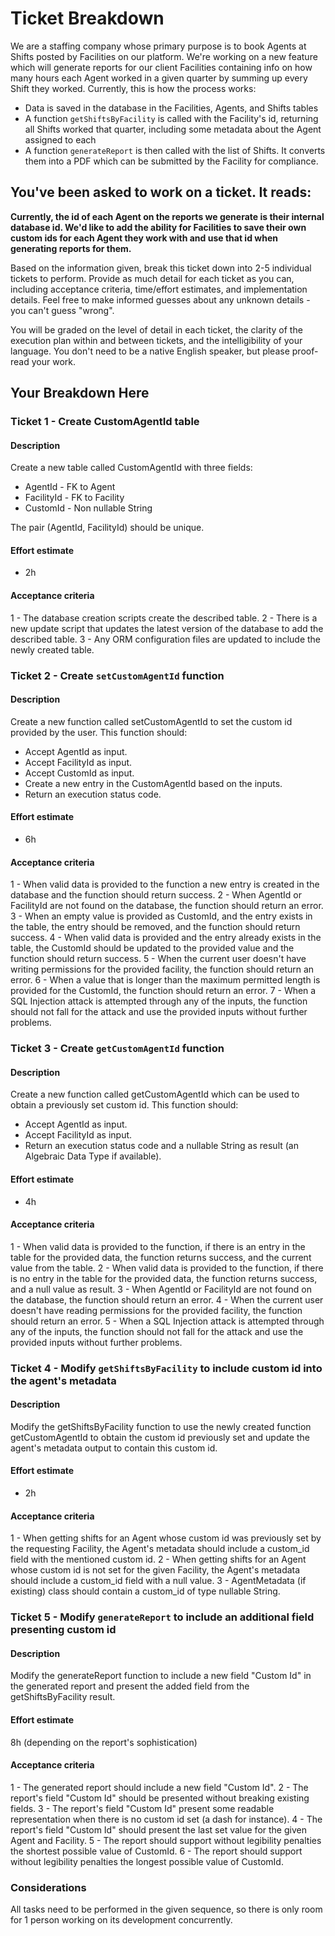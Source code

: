 # Ticket Breakdown
We are a staffing company whose primary purpose is to book Agents at Shifts posted by Facilities on our platform. We're working on a new feature which will generate reports for our client Facilities containing info on how many hours each Agent worked in a given quarter by summing up every Shift they worked. Currently, this is how the process works:

- Data is saved in the database in the Facilities, Agents, and Shifts tables
- A function `getShiftsByFacility` is called with the Facility's id, returning all Shifts worked that quarter, including some metadata about the Agent assigned to each
- A function `generateReport` is then called with the list of Shifts. It converts them into a PDF which can be submitted by the Facility for compliance.

## You've been asked to work on a ticket. It reads:

**Currently, the id of each Agent on the reports we generate is their internal database id. We'd like to add the ability for Facilities to save their own custom ids for each Agent they work with and use that id when generating reports for them.**


Based on the information given, break this ticket down into 2-5 individual tickets to perform. Provide as much detail for each ticket as you can, including acceptance criteria, time/effort estimates, and implementation details. Feel free to make informed guesses about any unknown details - you can't guess "wrong".


You will be graded on the level of detail in each ticket, the clarity of the execution plan within and between tickets, and the intelligibility of your language. You don't need to be a native English speaker, but please proof-read your work.

## Your Breakdown Here

### Ticket 1 - Create CustomAgentId table

#### Description
Create a new table called CustomAgentId with three fields:
- AgentId - FK to Agent
- FacilityId - FK to Facility
- CustomId - Non nullable String

The pair (AgentId, FacilityId) should be unique.

#### Effort estimate
- 2h

#### Acceptance criteria
1 - The database creation scripts create the described table.
2 - There is a new update script that updates the latest version of the database to add the described table.
3 - Any ORM configuration files are updated to include the newly created table.

### Ticket 2 - Create `setCustomAgentId` function

#### Description
Create a new function called setCustomAgentId to set the custom id provided by the user. This function should:
- Accept AgentId as input.
- Accept FacilityId as input.
- Accept CustomId as input.
- Create a new entry in the CustomAgentId based on the inputs.
- Return an execution status code.

#### Effort estimate
- 6h

#### Acceptance criteria
1 - When valid data is provided to the function a new entry is created in the database and the function should return success.
2 - When AgentId or FacilityId are not found on the database, the function should return an error.
3 - When an empty value is provided as CustomId, and the entry exists in the table, the entry should be removed, and the function should return success.
4 - When valid data is provided and the entry already exists in the table, the CustomId should be updated to the provided value and the function should return success.
5 - When the current user doesn't have writing permissions for the provided facility, the function should return an error.
6 - When a value that is longer than the maximum permitted length is provided for the CustomId, the function should return an error.
7 - When a SQL Injection attack is attempted through any of the inputs, the function should not fall for the attack and use the provided inputs without further problems.

### Ticket 3 - Create `getCustomAgentId` function

#### Description
Create a new function called getCustomAgentId which can be used to obtain a previously set custom id. This function should:
- Accept AgentId as input.
- Accept FacilityId as input.
- Return an execution status code and a nullable String as result (an Algebraic Data Type if available).

#### Effort estimate
- 4h

#### Acceptance criteria
1 - When valid data is provided to the function, if there is an entry in the table for the provided data, the function returns success, and the current value from the table.
2 - When valid data is provided to the function, if there is no entry in the table for the provided data, the function returns success, and a null value as result.
3 - When AgentId or FacilityId are not found on the database, the function should return an error.
4 - When the current user doesn't have reading permissions for the provided facility, the function should return an error.
5 - When a SQL Injection attack is attempted through any of the inputs, the function should not fall for the attack and use the provided inputs without further problems.


### Ticket 4 - Modify `getShiftsByFacility` to include custom id into the agent's metadata

#### Description
Modify the getShiftsByFacility function to use the newly created function getCustomAgentId to obtain the custom id previously set and update the agent's metadata output to contain this custom id.

#### Effort estimate
- 2h

#### Acceptance criteria
1 - When getting shifts for an Agent whose custom id was previously set by the requesting Facility, the Agent's metadata should include a custom_id field with the mentioned custom id.
2 - When getting shifts for an Agent whose custom id is not set for the given Facility, the Agent's metadata should include a custom_id field with a null value.
3 - AgentMetadata (if existing) class should contain a custom_id of type nullable String.


### Ticket 5 - Modify `generateReport` to include an additional field presenting custom id

#### Description
Modify the generateReport function to include a new field "Custom Id" in the generated report and present the added field from the getShiftsByFacility result. 

#### Effort estimate
8h (depending on the report's sophistication)

#### Acceptance criteria
1 - The generated report should include a new field "Custom Id".
2 - The report's field "Custom Id" should be presented without breaking existing fields.
3 - The report's field "Custom Id" present some readable representation when there is no custom id set (a dash for instance).
4 - The report's field "Custom Id" should present the last set value for the given Agent and Facility.
5 - The report should support without legibility penalties the shortest possible value of CustomId.
6 - The report should support without legibility penalties the longest possible value of CustomId.


### Considerations

All tasks need to be performed in the given sequence, so there is only room for 1 person working on its development concurrently.